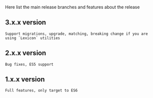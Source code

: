 Here list the main release branches and features about the release

## 3.x.x version 
	Support migrations, upgrade, matching, breaking change if you are using `Lexicon` utilities
## 2.x.x version
	Bug fixes, ES5 support
## 1.x.x version
	Full features, only target to ES6
